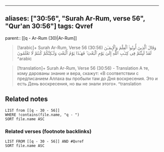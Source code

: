 
---
aliases: ["30:56", "Surah Ar-Rum, verse 56", "Qur'an 30:56"]
tags: Qvref
---

parent:: [[q - Ar-Rum (30)|Ar-Rum]]

> [!arabic]+ Surah Ar-Rum, Verse 56 (30:56)
> <span class="quran-arabic">وَقَالَ ٱلَّذِينَ أُوتُوا۟ ٱلْعِلْمَ وَٱلْإِيمَـٰنَ لَقَدْ لَبِثْتُمْ فِى كِتَـٰبِ ٱللَّهِ إِلَىٰ يَوْمِ ٱلْبَعْثِ ۖ فَهَـٰذَا يَوْمُ ٱلْبَعْثِ وَلَـٰكِنَّكُمْ كُنتُمْ لَا تَعْلَمُونَ</span>
^arabic

> [!translation]+ Surah Ar-Rum, Verse 56 (30:56) - Translation
> А те, кому дарованы знание и вера, скажут: «В соответствии с предписанием Аллаха вы пробыли там до Дня воскресения. Это и есть День воскресения, но вы не знали этого».
^translation



## Related notes
```dataview
LIST from [[q - 30 - 56]]
WHERE !contains(file.name, "q - ")
SORT file.name ASC
```

### Related verses (footnote backlinks)
```dataview
LIST FROM [[q - 30 - 56]] AND #Qvref
SORT file.name ASC
```

